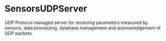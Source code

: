 # SensorsUDPServer
UDP Protocol managed server for receiving parameters measured by sensors, data processing, database management and acknowledgement of UDP packets.
